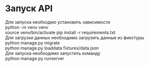 
# Запуск API  

Для запуска необходмо установить зависимости  
python -m venv venv  
source venv/bin/activate
pip install -r requirements.txt  
Для загрузки данных необходимо загрузить данные из фикстуры  
python manage.py migrate  
python manage.py loaddata fixtures/data.json  
Для запуска необходимо запустить команду  
python manage.py runserver
